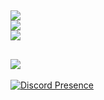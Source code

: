 ![](https://github-readme-stats.vercel.app/api?username=memte&theme=radical&hide_border=false&include_all_commits=true&count_private=false)<br/>
![](https://github-readme-streak-stats.herokuapp.com/?user=memte&theme=radical&hide_border=false)<br/>
![](https://github-readme-stats.vercel.app/api/top-langs/?username=memte&theme=radical&hide_border=false&include_all_commits=true&count_private=false&layout=compact)
---
![](https://komarev.com/ghpvc/?username=memte&color=6607ce)
---
[![Discord Presence](https://lanyard-profile-readme.vercel.app/api/690639157013381220)](https://discord.com/users/690639157013381220)
